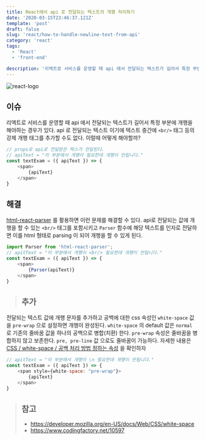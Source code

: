 ```yaml
---
title: React에서 api 로 전달되는 텍스트의 개행 처리하기
date: '2020-03-15T23:46:37.121Z'
template: 'post'
draft: false
slug: 'react/how-to-handle-newline-text-from-api'
category: 'react'
tags:
  - 'React'
  - 'front-end'

description: '리엑트로 서비스를 운영할 때 api 에서 전달되는 텍스트가 길어서 특정 부분에 개행을 해야하는 경우가 있다. api 로 전달되는 텍스트 이기에 텍스트 중간에 `<br/>` 태그 등의 강제 개행 태그를 추가할 수도 없다. 이럴때 어떻게 해야할까? html-react-parser를 활용하면 이를 해결할 수 있다.'
---
```


![react-logo](https://imgur.com/ayndzLx.png)
## 이슈

리엑트로 서비스를 운영할 때 api 에서 전달되는 텍스트가 길어서 특정 부분에 개행을 해야하는 경우가 있다. api 로 전달되는 텍스트 이기에 텍스트 중간에 `<br/>` 태그 등의 강제 개행 태그를 추가할 수도 없다. 이럴때 어떻게 해야할까?

```js
// props로 api로 전달받은 텍스가 전달된다.
// apiText = "이 부분에서 개행이 필요한데 개행이 안됩니다."
const textExam = ({ apiText }) => {
	<span>
		{apiText}
	</span>
}
```

## 해결

[html-react-parser](https://www.npmjs.com/package/html-react-parser) 를 활용하면 이런 문제를 해결할 수 있다. api로 전달되는 값에 개행을 할 수 있는 `<br/>` 태그를 포함시키고 `Parser` 함수에 해당 텍스트를 인자로 전달하면 이를 html 형태로 parsing 이 되어 개행을 할 수 있게 된다.

```js
import Parser from 'html-react-parser';
// apitText = "이 부분에서 개행이 <br/> 필요한데 개행이 안됩니다."
const textExam = ({ apiText }) => {
	<span>
		{Parser(apiText)}
	</span>
}
```

> ##  추가

전달되는 텍스트 값에 개행 문자를 추가하고 공백에 대한 css 속성인 `white-space` 값을 `pre-wrap` 으로 설정하면 개행이 완성된다. `white-space` 의 default 값은 `normal` 로 기존의 줄바꿈 값을 하나의 공백으로 병합(치환) 한다. `pre-wrap` 속성은 줄바꿈을 병합하지 않고 보존한다. `pre, pre-line` 값 으로도 줄바꿈이 가능하다. 자세한 내용은 [CSS / white-space / 공백 처리 방법 정하는 속성](https://www.codingfactory.net/10597) 을 확인하자

```js
// apitText = "이 부분에서 개행이 \n 필요한데 개행이 안됩니다."
const textExam = ({ apiText }) => {
	<span style={white-space: "pre-wrap"}>
		{apiText}
	</span>
}
```



> ## 참고
>
> - https://developer.mozilla.org/en-US/docs/Web/CSS/white-space
> - https://www.codingfactory.net/10597